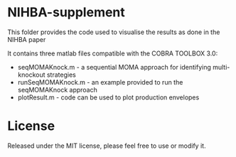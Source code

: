 # NIHBA-supplement
This folder provides the code used to visualise the results as done in the NIHBA paper

It contains three matlab files compatible with the COBRA TOOLBOX 3.0:
  * seqMOMAKnock.m     - a sequential MOMA approach for identifying multi-knockout strategies
  * runSeqMOMAKnock.m  - an example provided to run the seqMOMAKnock approach
  * plotResult.m       - code can be used to plot production envelopes
  
# License
Released under the MIT license, please feel free to use or modify it.
